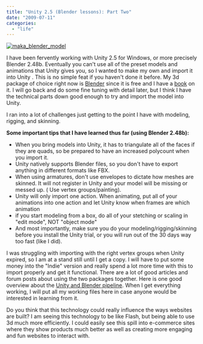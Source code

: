 ```yaml
---
title: "Unity 2.5 (Blender lessons): Part Two"
date: "2009-07-11"
categories: 
  - "life"
---
```


[![maka_blender_model](/images/maka_blender_model.jpg "maka_blender_model")](http://blog.scottpetrovic.com/wp-content/uploads/2009/07/maka_blender_model.jpg)

I have been fervently working with Unity 2.5 for Windows, or more precisely Blender 2.48b. Eventually you can't use all of the preset models and animations that Unity gives you, so I wanted to make my own and import it into Unity . This is no simple feat if you haven't done it before. My 3d package of choice right now is [Blender](http://www.blender.org/) since it is free and I have a [book](http://www.amazon.com/Essential-Blender-Guide-Creation-Source/dp/1593271662/ref=sr_1_3?ie=UTF8&s=books&qid=1247315838&sr=8-3) on it. I will go back and do some fine tuning with detail later, but I think I have the technical parts down good enough to try and import the model into Unity.

I ran into a lot of challenges just getting to the point I have with modeling, rigging, and skinning.

**Some important tips that I have learned thus far (using Blender 2.48b):**

- When you bring models into Unity, it has to triangulate all of the faces if they are quads, so be prepared to have an increased polycount when you import it.
- Unity natively supports Blender files, so you don't have to export anything in different formats like FBX.
- When using armatures, don't use envelopes to dictate how meshes are skinned. It will not register in Unity and your model will be missing or messed up. ( Use vertex groups/painting).
- Unity will only import one action. When animating, put all of your animations into one action and let Unity know when frames are which animation
- if you start modeling from a box, do all of your stetching or scaling in "edit mode", NOT "object mode"
- And most importantly, make sure you do your modeling/rigging/skinning before you install the Unity trial, or you will run out of the 30 days way too fast (like I did).

I was struggling with importing with the right vertex groups when Unity expired, so I am at a stand still until I get a copy. I will have to put some money into the "Indie" version and really spend a lot more time with this to import properly and get it functional. There are a lot of good articles and forum posts about using the two packages together. Here is one good overview about the [Unity and Blender pipeline](http://forum.unity3d.com/viewtopic.php?p=160212). When I get everything working, I will put all my working files here in case anyone would be interested in learning from it.

Do you think that this technology could really influence the ways websites are built? I am seeing this technology to be like Flash, but being able to use 3d much more efficiently. I could easily see this spill into e-commerce sites where they show products much better as well as creating more engaging and fun websites to interact with.
